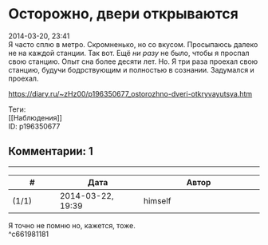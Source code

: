 Осторожно, двери открываются
============================

  
2014-03-20, 23:41  
 Я часто сплю в метро. Скромненько, но со вкусом. Просыпаюсь далеко не на каждой станции. Так вот. Ещё  *ни разу*  не было, чтобы я проспал свою станцию. Опыт сна более десяти лет. Но. Я три раза проехал свою станцию, будучи бодрствующим и полностью в сознании. Задумался и проехал.   
  
<https://diary.ru/~zHz00/p196350677_ostorozhno-dveri-otkryvayutsya.htm>  
  
Теги:  
[[Наблюдения]]  
ID: p196350677  


Комментарии: 1
--------------

  


---



|         #         |              Дата              |                     Автор                     |           ID           |
| --- | --- | --- | --- |
| (1/1) | 2014-03-22, 19:39 | himself | c661981181 |

  
 Я точно не помню но, кажется, тоже.   
 ^c661981181